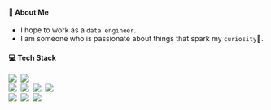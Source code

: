 
<h4>💟 About Me</h4>
<p>
  
- I hope to work as a `data engineer`.
- I am someone who is passionate about things that spark my `curiosity`🧐.
</p>  

  
<h4>💻 Tech Stack</h4>
<p>
  <img src="https://img.shields.io/badge/Python-3776AB?style=flat-square&logo=Python&logoColor=white"/></a>&nbsp
  <img src="https://img.shields.io/badge/Django-092E20?style=flat-square&logo=Django&logoColor=white"/></a>&nbsp 
  <br>
  <img src="https://img.shields.io/badge/Spark-E25A1C?style=flat-square&logo=Apache Spark&logoColor=white"/></a>&nbsp 
  <img src="https://img.shields.io/badge/Airflow-017CEE?style=flat-square&logo=Apache Airflow&logoColor=black"/></a>&nbsp
  <img src="https://img.shields.io/badge/Hadoop-66CCFF?style=flat-square&logo=apachehadoop&logoColor=black"/></a>&nbsp
    <img src="https://img.shields.io/badge/Kafka-231F20?style=flat-square&logo=apachekafka&logoColor=white"/></a>&nbsp
  <br>
  <img src="https://img.shields.io/badge/Mysql-E6B91E?style=flat-square&logo=MySql&logoColor=white"/></a>&nbsp 
  <img src="https://img.shields.io/badge/AWS-232F3E?style=flat-square&logo=AmazonAWS&logoColor=white"/></a>&nbsp 
  <img src="https://img.shields.io/badge/Docker-2496ED?style=flat-square&logo=Docker&logoColor=white"/></a>&nbsp 
</p>

